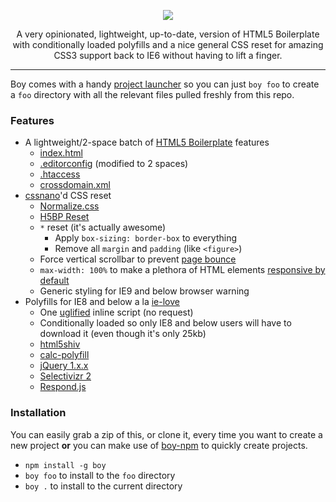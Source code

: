 <p align="center">
  <img src="http://corysimmons.github.io/boy/boy-logo.svg">
</p>

<p align="center">
  A very opinionated, lightweight, up-to-date, version of HTML5 Boilerplate with conditionally loaded polyfills and a nice general CSS reset for amazing CSS3 support back to IE6 without having to lift a finger.
</p>

---

Boy comes with a handy [project launcher](#installation) so you can just `boy foo` to create a `foo` directory with all the relevant files pulled freshly from this repo.

### Features
- A lightweight/2-space batch of [HTML5 Boilerplate](https://html5boilerplate.com/) features
  - [index.html](https://github.com/h5bp/html5-boilerplate/blob/master/dist/index.html)
  - [.editorconfig](https://github.com/h5bp/html5-boilerplate/blob/master/dist/.editorconfig) (modified to 2 spaces)
  - [.htaccess](https://github.com/h5bp/html5-boilerplate/blob/master/dist/.htaccess)
  - [crossdomain.xml](https://github.com/h5bp/html5-boilerplate/blob/master/dist/crossdomain.xml)
- [cssnano](http://cssnano.co/)'d CSS reset
  - [Normalize.css](https://necolas.github.io/normalize.css/)
  - [H5BP Reset](https://github.com/h5bp/html5-boilerplate/blob/master/dist/css/main.css)
  - `*` reset (it's actually awesome)
    - Apply `box-sizing: border-box` to everything
    - Remove all `margin` and `padding` (like `<figure>`)
  - Force vertical scrollbar to prevent [page bounce](https://css-tricks.com/eliminate-jumps-in-horizontal-centering-by-forcing-a-scroll-bar)
  - `max-width: 100%` to make a plethora of HTML elements [responsive by default](http://unstoppablerobotninja.com/entry/fluid-images)
  - Generic styling for IE9 and below browser warning
- Polyfills for IE8 and below a la [ie-love](https://github.com/corysimmons/ie-love)
  - One [uglified](https://github.com/mishoo/UglifyJS) inline script (no request)
  - Conditionally loaded so only IE8 and below users will have to download it (even though it's only 25kb)
  - [html5shiv](https://github.com/aFarkas/html5shiv)
  - [calc-polyfill](https://github.com/closingtag/calc-polyfill)
  - [jQuery 1.x.x](https://jquery.com/download/)
  - [Selectivizr 2](https://github.com/corysimmons/selectivizr2)
  - [Respond.js](https://github.com/scottjehl/Respond)

### Installation
You can easily grab a zip of this, or clone it, every time you want to create a new project **or** you can make use of [boy-npm](https://github.com/corysimmons/boy-npm) to quickly create projects.

- `npm install -g boy`
- `boy foo` to install to the `foo` directory
- `boy .` to install to the current directory
